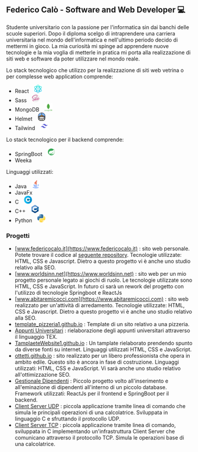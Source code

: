 ## Federico Calò - Software and Web Developer :computer: 

Studente universitario con la passione per l'informatica sin dai banchi delle scuole superiori. Dopo il diploma scelgo di intraprendere una carriera universitaria nel mondo dell'informatica e nell'ultimo periodo decido di mettermi in gioco. La mia curiosità mi spinge ad apprendere nuove tecnologie e la mia voglia di metterle in pratica mi porta alla realizzazione di siti web e software da poter utilizzare nel mondo reale. 

Lo stack tecnologico che utilizzo per la realizzazione di siti web vetrina o per complesse web application comprende:
- React [<img src="icons/physics.png" style="width:22px; margin-left:10px">](https://it.reactjs.org/)
- Sass [<img src="icons/sass.png" style="width:22px; margin-left:10px">](https://sass-lang.com/)
- MongoDB [<img src="icons/mongodb.png" style="width:22px; margin-left:10px">](https://www.mongodb.com/)
- Helmet [<img src="icons/football-helmet.png" style="width:22px; margin-left:10px">](https://helmetjs.github.io/)
- Tailwind [<img src="icons/tailwind-css.png" style="width:22px; margin-left:10px; background-color:white;">](https://tailwindcss.com/)

Lo stack tecnologico per il backend comprende:
- SpringBoot [<img src="icons/spring-boot.png" style="width:22px; margin-left:10px; background-color:white;">](https://spring.io/)
- Weeka

Linguaggi utilizzati:
- Java [<img src="icons/java.png" style="width:22px; margin-left:10px; background-color:white;">](https://www.java.com/it/)
- JavaFx
- C [<img src="icons/letter-c.png" style="width:22px; margin-left:10px; background-color:white;">](https://devdocs.io/c/)
- C++ [<img src="icons/c-.png" style="width:22px; margin-left:10px; background-color:white;">](https://docs.microsoft.com/it-it/cpp/cpp/?view=msvc-170)
- Python [<img src="icons/python.png" style="width:22px; margin-left:10px; background-color:white;">](https://www.python.org/)


### Progetti

- [www.federicocalo.it](https://www.federicocalo.it) : sito web personale. Potete trovare il codice al [seguente repository](https://github.com/fedcal/federicocalo.github.io). Tecnologie utilizzate: HTML, CSS e Javascript. Dietro a questo progetto vi è anche uno studio relativo alla SEO.
- [www.worldsinn.net](https://www.worldsinn.net) : sito web per un mio progetto personale legato ai giochi di ruolo. Le tecnologie utilizzate sono HTML, CSS e JavaScript. In futuro ci sarà un rework del progetto con l'utilizzo di tecnologie Springboot e ReactJs 
- [www.abitaremicocci.com](https://www.abitaremicocci.com) : sito web realizzato per un'attività di arredamento. Tecnologie utilizzate: HTML, CSS e Javascript. Dietro a questo progetto vi è anche uno studio relativo alla SEO.
- [template_pizzeria1.github.io](https://fedcal.github.io/template_pizzeria1.github.io/) :  Template di un sito relativo a una pizzeria.
- [Appunti Universitari](https://github.com/fedcal/AppuntiUniversitari) : rielaborazione degli appunti universitari attraverso il linguaggio TEX.
- [TamplaeteWebsite1.github.io](https://fedcal.github.io/TemplaeteWebsite1.github.io/) : Un tamplate rielaborato prendendo spunto da diverse fonti su internet. Linguaggi utilizzati HTML, CSS e JavaScript.
- [ottetti.github.io](https://fedcal.github.io/ottetti.github.io/) : sito realizzato per un libero professionista che opera in ambito edile. Questo sito è ancora in fase di costruzione. Linguaggi utilizzati: HTML, CSS e JavaScript. Vi sarà anche uno studio relativo all'ottimizzazione SEO. 
- [Gestionale Dipendenti](https://github.com/fedcal/GestionaleDipendenti) : Piccolo progetto volto all'inserimento e all'eminazione di dipendenti all'interno di un piccolo database. Framework utilizzati: ReactJs per il frontend e SpringBoot per il backend.
- [Client Server UDP](https://github.com/fedcal/Client_Server_UDP) : piccola applicazione tramite linea di comando che simula le principali operazioni di una calcolatrice. Sviluppata in linguaggio C e sfruttando il protocollo UDP.
- [Client Server TCP](https://github.com/fedcal/Server_Client_TCP) : piccola applicazione tramite linea di comando, sviluppata in C implementando un'infrastruttura Client Server che comunicano attraverso il protocollo TCP. Simula le operazioni base di una calcolatrice.
